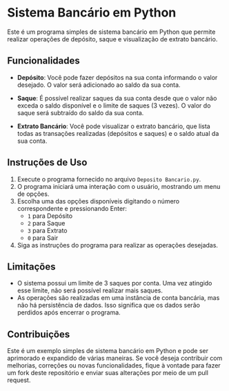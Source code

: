 
# Sistema Bancário em Python

Este é um programa simples de sistema bancário em Python que permite realizar operações de depósito, saque e visualização de extrato bancário.

## Funcionalidades

- **Depósito**: Você pode fazer depósitos na sua conta informando o valor desejado. O valor será adicionado ao saldo da sua conta.

- **Saque**: É possível realizar saques da sua conta desde que o valor não exceda o saldo disponível e o limite de saques (3 vezes). O valor do saque será subtraído do saldo da sua conta.

- **Extrato Bancário**: Você pode visualizar o extrato bancário, que lista todas as transações realizadas (depósitos e saques) e o saldo atual da sua conta.

## Instruções de Uso

1. Execute o programa fornecido no arquivo `Deposito Bancario.py`.
2. O programa iniciará uma interação com o usuário, mostrando um menu de opções.
3. Escolha uma das opções disponíveis digitando o número correspondente e pressionando Enter:
   - `1` para Depósito
   - `2` para Saque
   - `3` para Extrato
   - `0` para Sair
4. Siga as instruções do programa para realizar as operações desejadas.

## Limitações

- O sistema possui um limite de 3 saques por conta. Uma vez atingido esse limite, não será possível realizar mais saques.
- As operações são realizadas em uma instância de conta bancária, mas não há persistência de dados. Isso significa que os dados serão perdidos após encerrar o programa.

## Contribuições

Este é um exemplo simples de sistema bancário em Python e pode ser aprimorado e expandido de várias maneiras. Se você deseja contribuir com melhorias, correções ou novas funcionalidades, fique à vontade para fazer um fork deste repositório e enviar suas alterações por meio de um pull request.
